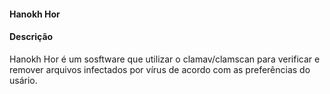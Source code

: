 #### Hanokh Hor

#### Descrição

  Hanokh Hor é um sosftware que utilizar o clamav/clamscan para verificar e 
  remover arquivos infectados por vírus de acordo com as preferências do 
  usário.

